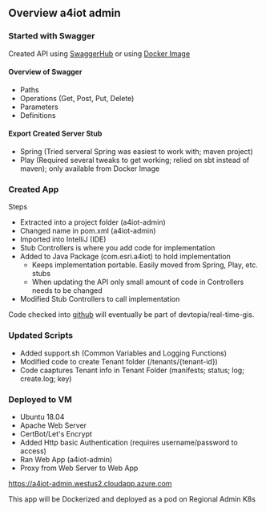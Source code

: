 ## Overview a4iot admin

### Started with Swagger  

Created API using [SwaggerHub](https://app.swaggerhub.com) or using [Docker Image](https://github.com/swagger-api/swagger-editor)

#### Overview of Swagger
- Paths 
- Operations (Get, Post, Put, Delete)
- Parameters 
- Definitions

#### Export Created Server Stub

- Spring (Tried serveral Spring was easiest to work with; maven project)
- Play (Required several tweaks to get working; relied on sbt instead of maven); only available from Docker Image


### Created App

Steps 
- Extracted into a project folder (a4iot-admin)
- Changed name in pom.xml (a4iot-admin)
- Imported into IntelliJ (IDE)
- Stub Controllers is where you add code for implementation
- Added to Java Package (com.esri.a4iot) to hold implementation 
  - Keeps implementation portable. Easily moved from Spring, Play, etc. stubs
  - When updating the API only small amount of code in Controllers needs to be changed
- Modified Stub Controllers to call implementation

Code checked into [github](https://github.com/david618/a4iot-admin/) will eventually be part of devtopia/real-time-gis.

### Updated Scripts

- Added support.sh (Common Variables and Logging Functions)
- Modified code to create Tenant folder (/tenants/{tenant-id})
- Code caaptures Tenant info in Tenant Folder (manifests; status; log; create.log; key)

### Deployed to VM  

- Ubuntu 18.04
- Apache Web Server
- CertBot/Let's Encrypt
- Added Http basic Authentication (requires username/password to access)
- Ran Web App (a4iot-admin)
- Proxy from Web Server to Web App

https://a4iot-admin.westus2.cloudapp.azure.com

This app will be Dockerized and deployed as a pod on Regional Admin K8s



